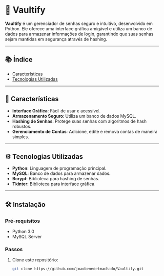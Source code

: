 # 🚀 Vaultify

**Vaultify** é um gerenciador de senhas seguro e intuitivo, desenvolvido em Python. Ele oferece uma interface gráfica amigável e utiliza um banco de dados para armazenar informações de login, garantindo que suas senhas sejam mantidas em segurança através de hashing.

---

## 📚 Índice

- [Características](#-características)
- [Tecnologias Utilizadas](#-tecnologias-utilizadas)

---

## 🌟 Características

- **Interface Gráfica**: Fácil de usar e acessível.
- **Armazenamento Seguro**: Utiliza um banco de dados MySQL.
- **Hashing de Senhas**: Protege suas senhas com algoritmos de hash robustos.
- **Gerenciamento de Contas**: Adicione, edite e remova contas de maneira simples.

---

## ⚙️ Tecnologias Utilizadas

- **Python**: Linguagem de programação principal.
- **MySQL**: Banco de dados para armazenar dados.
- **Bcrypt**: Biblioteca para hashing de senhas.
- **Tkinter**: Biblioteca para interface gráfica.

---

## 🛠️ Instalação

### Pré-requisitos

- Python 3.0
- MySQL Server

### Passos

1. Clone este repositório:
   ```bash
   git clone https://github.com/joaobenedetmachado/Vaultify.git
